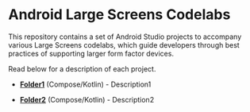 Android Large Screens Codelabs
==============================

This repository contains a set of Android Studio projects to accompany various
Large Screens codelabs, which guide developers through best practices of
supporting larger form factor devices.

Read below for a description of each project.

* **[Folder1](Folder1)** (Compose/Kotlin) - Description1

* **[Folder2](Folder2)** (Compose/Kotlin) - Description2
